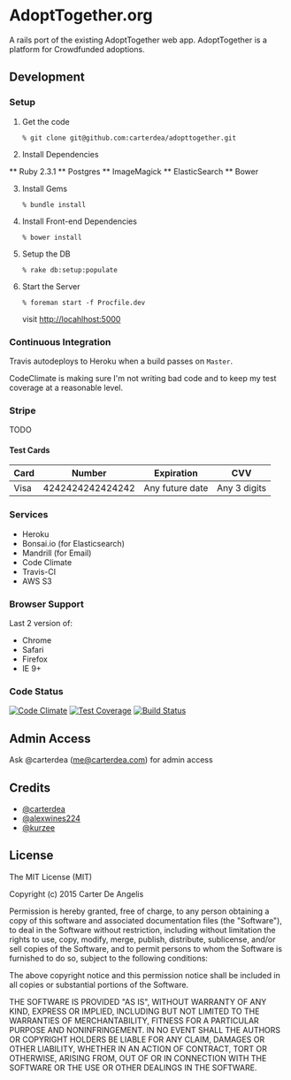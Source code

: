 # AdoptTogether.org
A rails port of the existing AdoptTogether web app. AdoptTogether is a platform for Crowdfunded adoptions.

## Development

### Setup

1. Get the code

    ```shell
    % git clone git@github.com:carterdea/adopttogether.git
    ```

2. Install Dependencies 

  ** Ruby 2.3.1
  ** Postgres
  ** ImageMagick
  ** ElasticSearch
  ** Bower

3. Install Gems

    ```shell
    % bundle install
    ```

4. Install Front-end Dependencies

    ```shell
    % bower install
    ```

5. Setup the DB

    ```shell
    % rake db:setup:populate
    ```

6. Start the Server

    ```shell
    % foreman start -f Procfile.dev
    ```
    visit [http://locahlhost:5000](http://localhost:5000)

### Continuous Integration
Travis autodeploys to Heroku when a build passes on `Master`.

CodeClimate is making sure I'm not writing bad code and to keep my test coverage at a reasonable level.

### Stripe
TODO

#### Test Cards

<table>
  <thead>
    <tr>
      <th>Card</th>
      <th>Number</th>
      <th>Expiration</th>
      <th>CVV</th>
    </tr>
  </thead>
  <tbody>
    <tr>
      <td>Visa</td>
      <td>4242424242424242</td>
      <td>Any future date</td>
      <td>Any 3 digits</td>
    </tr>
  </tbody>
</table>

### Services
- Heroku
- Bonsai.io (for Elasticsearch)
- Mandrill (for Email)
- Code Climate
- Travis-CI
- AWS S3

### Browser Support
Last 2 version of:
- Chrome
- Safari
- Firefox
- IE 9+


### Code Status
[![Code Climate](https://codeclimate.com/github/carterdea/adopttogether/badges/gpa.svg)](https://codeclimate.com/github/carterdea/adopttogether) [![Test Coverage](https://codeclimate.com/github/carterdea/adopttogether/badges/coverage.svg)](https://codeclimate.com/github/carterdea/adopttogether/coverage) [![Build Status](https://travis-ci.org/carterdea/adopttogether.svg?branch=master)](https://travis-ci.org/carterdea/adopttogether)

## Admin Access
Ask @carterdea (me@carterdea.com) for admin access


Credits
-------
- [@carterdea](https://github.com/carterdea)
- [@alexwines224](https://github.com/Alexwines224)
- [@kurzee](https://github.com/kurzee)

License
-------

The MIT License (MIT)

Copyright (c) 2015 Carter De Angelis

Permission is hereby granted, free of charge, to any person obtaining a copy
of this software and associated documentation files (the "Software"), to deal
in the Software without restriction, including without limitation the rights
to use, copy, modify, merge, publish, distribute, sublicense, and/or sell
copies of the Software, and to permit persons to whom the Software is
furnished to do so, subject to the following conditions:

The above copyright notice and this permission notice shall be included in
all copies or substantial portions of the Software.

THE SOFTWARE IS PROVIDED "AS IS", WITHOUT WARRANTY OF ANY KIND, EXPRESS OR
IMPLIED, INCLUDING BUT NOT LIMITED TO THE WARRANTIES OF MERCHANTABILITY,
FITNESS FOR A PARTICULAR PURPOSE AND NONINFRINGEMENT. IN NO EVENT SHALL THE
AUTHORS OR COPYRIGHT HOLDERS BE LIABLE FOR ANY CLAIM, DAMAGES OR OTHER
LIABILITY, WHETHER IN AN ACTION OF CONTRACT, TORT OR OTHERWISE, ARISING FROM,
OUT OF OR IN CONNECTION WITH THE SOFTWARE OR THE USE OR OTHER DEALINGS IN
THE SOFTWARE.
